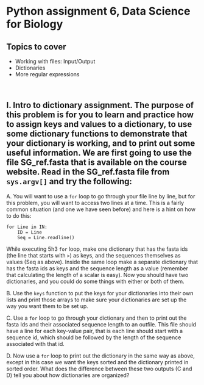 # Python assignment 6, Data Science for Biology
## Topics to cover
- Working with files: Input/Output
- Dictionaries
- More regular expressions
<p>&nbsp;</p>

## I. Intro to dictionary assignment. The purpose of this problem is for you to learn and practice how to assign keys and values to a dictionary, to use some dictionary functions to demonstrate that your dictionary is working, and to print out some useful information. We are first going to use the file SG_ref.fasta that is available on the course website. Read in the SG_ref.fasta file from `sys.argv[]` and try the following:

A. You will want to use a `for` loop to go through your file line by line, but for this problem, you will want to access two lines at a time. This is a fairly common situation (and one we have seen before) and here is a hint on how to do this:

    for Line in IN:
        ID = Line
        Seq = Line.readline()


	
While executing 5h3 `for` loop, make one dictionary that has the fasta ids (the line that starts with `>`) as keys, and the sequences themselves as values (Seq as above).  Inside the same loop make a separate dictionary that has the fasta ids as keys and the sequence length as a value (remember that calculating the length of a scalar is easy). Now you should have two dictionaries, and you could do some things with either or both of them.

B. Use the `keys` function to put the keys for your dictionaries into their own lists and print those arrays to make sure your dictionaries are set up the way you want them to be set up. 

C. Use a `for` loop to go through your dictionary and then to print out the fasta Ids and their associated sequence length to an outfile.  This file should have a line for each key-value pair, that is each line should start with a sequence id, which should be followed by the length of the sequence associated with that id.

D. Now use a `for` loop to print out the dictionary in the same way as above, except in this case we want the keys sorted and the dictionary printed in sorted order. What does the difference between these two outputs (C and D) tell you about how dictionaries are organized?



